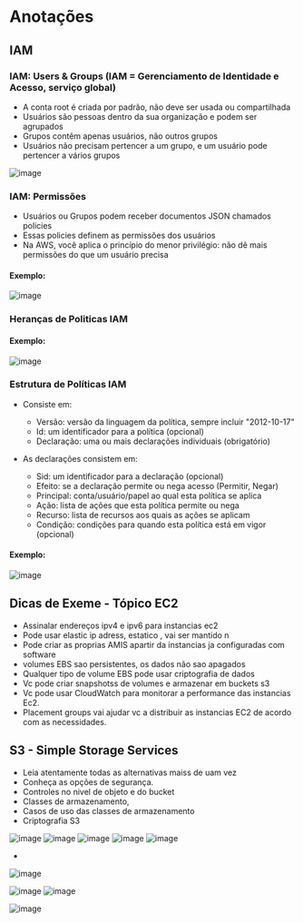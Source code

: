 
# Anotações 

## IAM 

### IAM: Users & Groups (IAM = Gerenciamento de Identidade e Acesso, serviço global)
- A conta root é criada por padrão, não deve ser usada ou compartilhada
- Usuários são pessoas dentro da sua organização e podem ser agrupados
- Grupos contêm apenas usuários, não outros grupos
- Usuários não precisam pertencer a um grupo, e um usuário pode pertencer a vários grupos

![image](https://github.com/user-attachments/assets/9499c449-6f41-42a5-8235-f8635aa1941b)

### IAM: Permissões
- Usuários ou Grupos podem receber documentos JSON chamados policies
- Essas policies definem as permissões dos usuários
- Na AWS, você aplica o princípio do menor privilégio: não dê mais permissões do que um usuário precisa

#### Exemplo: 
![image](https://github.com/user-attachments/assets/df035e36-c638-4b8e-a623-69b6ec9975c8)

### Heranças de Politicas IAM
#### Exemplo:
![image](https://github.com/user-attachments/assets/4b59cc47-8d20-4a09-af03-e07e76ff60b4)

### Estrutura de Políticas IAM
- Consiste em:
  - Versão: versão da linguagem da política, sempre incluir "2012-10-17"
  - Id: um identificador para a política (opcional)
  - Declaração: uma ou mais declarações individuais (obrigatório)

- As declarações consistem em:
  - Sid: um identificador para a declaração (opcional)
  - Efeito: se a declaração permite ou nega acesso (Permitir, Negar)
  - Principal: conta/usuário/papel ao qual esta política se aplica
  - Ação: lista de ações que esta política permite ou nega
  - Recurso: lista de recursos aos quais as ações se aplicam
  - Condição: condições para quando esta política está em vigor (opcional)
#### Exemplo: 
![image](https://github.com/user-attachments/assets/f89a3867-6132-45df-8928-2b4e048c65fb)
























## Dicas de Exeme - Tópico EC2 

- Assinalar endereços ipv4 e ipv6 para instancias ec2
- Pode usar elastic ip adress, estatico , vai ser mantido n
- Pode criar as proprias AMIS apartir da instancias ja configuradas com software
- volumes  EBS sao persistentes, os dados não sao apagados
- Qualquer tipo de volume EBS pode usar criptografia de dados
- Vc pode criar snapshotss de volumes e armazenar em buckets s3
- Vc pode usar CloudWatch para monitorar a performance das instancias Ec2.
- Placement groups vai ajudar vc a distribuir as instancias EC2 de acordo com as necessidades.

## S3 - Simple Storage Services

- Leia atentamente todas as alternativas maiss de uam vez
- Conheça as opções de segurança.
- Controles no nivel de objeto e do bucket
- Classes de armazenamento,
- Casos de uso das classes de armazenamento
- Criptografia S3



![image](https://github.com/user-attachments/assets/c8f2f887-8b3a-4b98-8bde-c7857236760f)
![image](https://github.com/user-attachments/assets/579b80f5-cabe-4eb8-b2c9-c062ee9d37f4)
![image](https://github.com/user-attachments/assets/befa2b8e-93b2-4e37-9fa8-18b50c4a4647)
![image](https://github.com/user-attachments/assets/c9c1939c-d063-4400-9d9f-04e1a37619bc)
![image](https://github.com/user-attachments/assets/416ea1f2-4560-49ba-a8d5-e1644f3bb854)

-  
![image](https://github.com/user-attachments/assets/ec736019-2346-40ce-80ec-238ba28c0238)

![image](https://github.com/user-attachments/assets/e124a1df-864c-4cf0-8462-50e582ff0e0d)
![image](https://github.com/user-attachments/assets/13c8e757-b05b-4f8c-b0f2-f0ccf74fd7f0)


![image](https://github.com/user-attachments/assets/bdae7832-9523-4526-9ef5-787842d23622)



